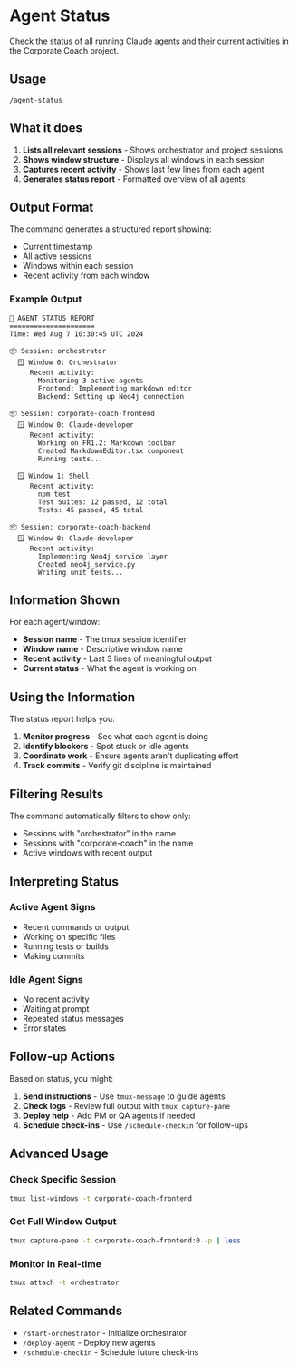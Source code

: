 # Agent Status

Check the status of all running Claude agents and their current activities in the Corporate Coach project.

## Usage

```
/agent-status
```

## What it does

1. **Lists all relevant sessions** - Shows orchestrator and project sessions
2. **Shows window structure** - Displays all windows in each session
3. **Captures recent activity** - Shows last few lines from each agent
4. **Generates status report** - Formatted overview of all agents

## Output Format

The command generates a structured report showing:

- Current timestamp
- All active sessions
- Windows within each session
- Recent activity from each window

### Example Output

```
🤖 AGENT STATUS REPORT
=====================
Time: Wed Aug 7 10:30:45 UTC 2024

📦 Session: orchestrator
  🪟 Window 0: Orchestrator
     Recent activity:
       Monitoring 3 active agents
       Frontend: Implementing markdown editor
       Backend: Setting up Neo4j connection

📦 Session: corporate-coach-frontend
  🪟 Window 0: Claude-developer
     Recent activity:
       Working on FR1.2: Markdown toolbar
       Created MarkdownEditor.tsx component
       Running tests...

  🪟 Window 1: Shell
     Recent activity:
       npm test
       Test Suites: 12 passed, 12 total
       Tests: 45 passed, 45 total

📦 Session: corporate-coach-backend
  🪟 Window 0: Claude-developer
     Recent activity:
       Implementing Neo4j service layer
       Created neo4j_service.py
       Writing unit tests...
```

## Information Shown

For each agent/window:

- **Session name** - The tmux session identifier
- **Window name** - Descriptive window name
- **Recent activity** - Last 3 lines of meaningful output
- **Current status** - What the agent is working on

## Using the Information

The status report helps you:

1. **Monitor progress** - See what each agent is doing
2. **Identify blockers** - Spot stuck or idle agents
3. **Coordinate work** - Ensure agents aren't duplicating effort
4. **Track commits** - Verify git discipline is maintained

## Filtering Results

The command automatically filters to show only:

- Sessions with "orchestrator" in the name
- Sessions with "corporate-coach" in the name
- Active windows with recent output

## Interpreting Status

### Active Agent Signs

- Recent commands or output
- Working on specific files
- Running tests or builds
- Making commits

### Idle Agent Signs

- No recent activity
- Waiting at prompt
- Repeated status messages
- Error states

## Follow-up Actions

Based on status, you might:

1. **Send instructions** - Use `tmux-message` to guide agents
2. **Check logs** - Review full output with `tmux capture-pane`
3. **Deploy help** - Add PM or QA agents if needed
4. **Schedule check-ins** - Use `/schedule-checkin` for follow-ups

## Advanced Usage

### Check Specific Session

```bash
tmux list-windows -t corporate-coach-frontend
```

### Get Full Window Output

```bash
tmux capture-pane -t corporate-coach-frontend:0 -p | less
```

### Monitor in Real-time

```bash
tmux attach -t orchestrator
```

## Related Commands

- `/start-orchestrator` - Initialize orchestrator
- `/deploy-agent` - Deploy new agents
- `/schedule-checkin` - Schedule future check-ins
